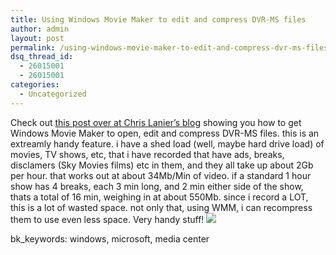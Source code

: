 ```yaml
---
title: Using Windows Movie Maker to edit and compress DVR-MS files
author: admin
layout: post
permalink: /using-windows-movie-maker-to-edit-and-compress-dvr-ms-files/
dsq_thread_id:
  - 26015001
  - 26015001
categories:
  - Uncategorized
---
```

Check out [this post over at Chris Lanier&rsquo;s blog][1] showing you how to get Windows Movie Maker to open, edit and compress DVR-MS files. this is an extreamly handy feature. i have a shed load (well, maybe hard drive load) of movies, TV shows, etc, that i have recorded that have ads, breaks, disclamers (Sky Movies films) etc in them, and they all take up about 2Gb per hour. that works out at about 34Mb/Min of video. if a standard 1 hour show has 4 breaks, each 3 min long, and 2 min either side of the show, thats a total of 16 min, weighing in at about 550Mb. since i record a LOT, this is a lot of wasted space. not only that, using WMM, i can recompress them to use even less space. Very handy stuff! ![][2]

bk_keywords: windows, microsoft, media center

 [1]: http://thegreenbutton.com/blogs/chris_blog/archive/2006/08/09/130882.aspx
 [2]: http://lsnbackup.nfshost.com/smile1.gif